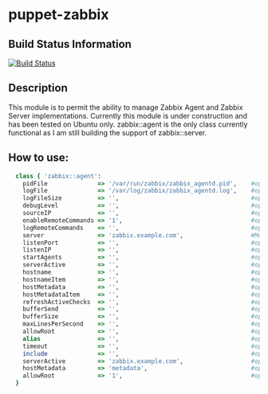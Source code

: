 puppet-zabbix
=============

Build Status Information
------------------------
[![Build Status](https://travis-ci.org/ericsysmin/puppet-zabbix.png)](https://travis-ci.org/ericsysmin/puppet-zabbix)

Description
-----------
This module is to permit the ability to manage Zabbix Agent and Zabbix Server implementations. Currently this module is under construction and has been tested on Ubuntu only. zabbix::agent is the only class currently functional as I am still building the support of zabbix::server.

How to use:
-----------


```ruby
  class { 'zabbix::agent':
    pidFile			     => '/var/run/zabbix/zabbix_agentd.pid',	#optional
    logFile              => '/var/log/zabbix/zabbix_agentd.log',	#optional
    logFileSize          => '', 									#optional
    debugLevel           => '',										#optional
    sourceIP             => '',										#optional
    enableRemoteCommands => '1',									#optional
    logRemoteCommands    => '',										#optional
    server               => 'zabbix.example.com',					#MANDATORY
    listenPort		     => '',										#optional
	listenIP			 => '',										#optional
	startAgents		     => '',										#optional
	serverActive		 => '',										#optional
	hostname			 => '',										#optional
	hostnameItem         => '',										#optional
	hostMetadata	     => '',										#optional
	hostMetadataItem	 => '',										#optional
	refreshActiveChecks	 => '',										#optional
	bufferSend	         => '',										#optional
	bufferSize	         => '',										#optional
	maxLinesPerSecond	 => '',										#optional
	allowRoot            => '',										#optional
	alias                => '',										#optional
	timeout              => '',										#optional
	include              => '',										#optional
    serverActive         => 'zabbix.example.com',					#optional
    hostMetadata         => 'metadata',								#optional
    allowRoot            => '1',									#optional
  }
```